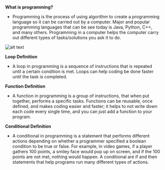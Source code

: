 <b>What is programming?</b>

- Programming is the process of using algorithm to create a programming language so it can be carried out by a computer. Major and popular programming languages that can be see today is Java, Python, C++, and many others. Programming in a computer helps the computer carry out different types of tasks/solutions you ask it to do.

![alt text](https://www.google.com/url?sa=i&rct=j&q=&esrc=s&source=images&cd=&cad=rja&uact=8&ved=2ahUKEwi0k8zPxrDdAhVHVK0KHTTgB-oQjRx6BAgBEAU&url=http%3A%2F%2Fwww.pl-enthusiast.net%2F2018%2F07%2F24%2Fteaching-programming-languages%2F&psig=AOvVaw2pJ4TmPfaZO2T6ejpkp3Wt&ust=1536672812507499)

<b>Loop Definition</b>

- A loop in programming is a sequence of instructions that is repeated until a certain condition is met. Loops can help coding be done faster until the task is completed.

<b>Function Definition</b>

- A function in programming is a group of instructions, that when put together, performs a specific tasks. Functions can be reusable, once defined, and makes coding easier and faster; it helps to not write down each code every single time, and you can just add a function to your program. 

<b>Conditional Definition</b>

- A conditional in programming is a statement that performs different actions depending on whether a programmer specified a boolean condition to be true or false. For example, in video games, if a player gathers 100 points, a smiley face would pop up on screen, and if the 100 points are not met, nothing would happen. A conditional are if and then statements that help programs run many different types of actions. 
